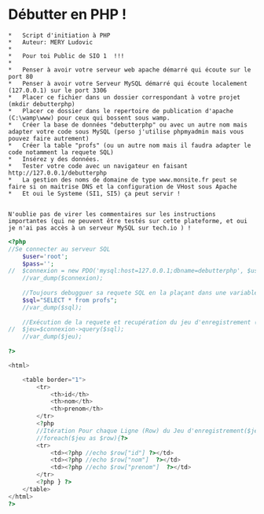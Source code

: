 # Débutter en PHP !

    *   Script d'initiation à PHP
	* 	Auteur: MERY Ludovic
	*
	*	Pour toi Public de SIO 1  !!!
	*
	*	Penser à avoir votre serveur web apache démarré qui écoute sur le port 80
	*	Penser à avoir votre Serveur MySQL démarré qui écoute localement (127.0.0.1) sur le port 3306
	*	Placer ce fichier dans un dossier correspondant à votre projet (mkdir debutterphp)
	*	Placer ce dossier dans le repertoire de publication d'apache (C:\wamp\www) pour ceux qui bossent sous wamp.
	*	Créer la base de données "debutterphp" ou avec un autre nom mais adapter votre code sous MySQL (perso j'utilise phpmyadmin mais vous pouvez faire autrement)
	*	Créer la table "profs" (ou un autre nom mais il faudra adapter le code notamment la requete SQL)
	*	Insérez y des données.
	*	Tester votre code avec un navigateur en faisant http://127.0.0.1/debutterphp
	*	La gestion des noms de domaine de type www.monsite.fr peut se faire si on maitrise DNS et la configuration de VHost sous Apache
	*	Et oui le Systeme (SI1, SI5) ça peut servir !
	
	
	N'oublie pas de virer les commentaires sur les instructions importantes (qui ne peuvent être testés sur cette plateforme, et oui je n'ai pas accès à un serveur MySQL sur tech.io ) !

```php runnable
<?php
//Se connecter au serveur SQL
	$user='root';
	$pass='';
//	$connexion = new PDO('mysql:host=127.0.0.1;dbname=debutterphp', $user, $pass);
	//var_dump($connexion);
	
	//Toujours debugguer sa requete SQL en la plaçant dans une variable
	$sql="SELECT * from profs";
	//var_dump($sql);
	
	//Exécution de la requete et recupération du jeu d'enregistrement (aussi appelé Curseur)
//	$jeu=$connexion->query($sql);
	//var_dump($jeu);
	
?>

<html>

	<table border="1">
		<tr>
			<th>id</th>
			<th>nom</th>
			<th>prenom</th>
		</tr>
		<?php
		//Itération Pour chaque Ligne (Row) du Jeu d'enregistrement($jeu)
		//foreach($jeu as $row){?>
		<tr>
			<td><?php //echo $row["id"] ?></td>
			<td><?php //echo $row["nom"]  ?></td>
			<td><?php //echo $row["prenom"]  ?></td>
		</tr>
		<?php } ?>
	</table>
</html>
?>
```

